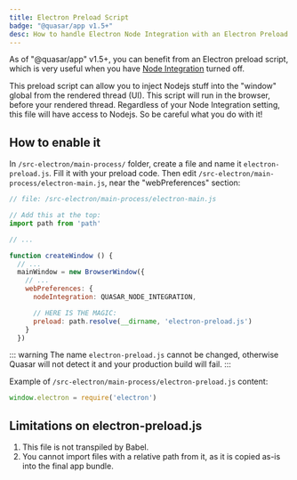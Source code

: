 ```yaml
---
title: Electron Preload Script
badge: "@quasar/app v1.5+"
desc: How to handle Electron Node Integration with an Electron Preload script with Quasar CLI.
---
```


As of "@quasar/app" v1.5+, you can benefit from an Electron preload script, which is very useful when you have [Node Integration](/quasar-cli/developing-electron-apps/node-integration) turned off.

This preload script can allow you to inject Nodejs stuff into the "window" global from the rendered thread (UI). This script will run in the browser, before your rendered thread. Regardless of your Node Integration setting, this file will have access to Nodejs. So be careful what you do with it!

## How to enable it
In `/src-electron/main-process/` folder, create a file and name it `electron-preload.js`. Fill it with your preload code. Then edit `/src-electron/main-process/electron-main.js`, near the "webPreferences" section:

```js
// file: /src-electron/main-process/electron-main.js

// Add this at the top:
import path from 'path'

// ...

function createWindow () {
  // ...
  mainWindow = new BrowserWindow({
    // ...
    webPreferences: {
      nodeIntegration: QUASAR_NODE_INTEGRATION,

      // HERE IS THE MAGIC:
      preload: path.resolve(__dirname, 'electron-preload.js')
    }
  })
```

::: warning
The name `electron-preload.js` cannot be changed, otherwise Quasar will not detect it and your production build will fail.
:::

Example of `/src-electron/main-process/electron-preload.js` content:

```js
window.electron = require('electron')
```

## Limitations on electron-preload.js
1. This file is not transpiled by Babel.
2. You cannot import files with a relative path from it, as it is copied as-is into the final app bundle.


